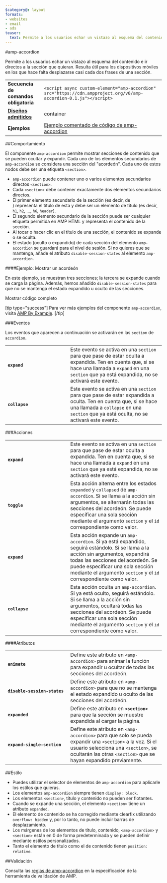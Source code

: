 ```yaml
---
$category@: layout
formats:
- websites
- email
- ads
teaser:
  text: Permite a los usuarios echar un vistazo al esquema del contenido e ir directos a la sección que quieran cuando lo deseen.
---
```


<!--- Reformatted by Reftar! for AMP (go/reftar) on 2019-06-13 -->
<!---
       Copyright 2016 The AMP HTML Authors. Todos los derechos reservados.

       Con licencia Apache, versión 2.0 (en adelante, la "Licencia").
       Este archivo solo se puede utilizar según lo estipulado en la Licencia.
       Se puede obtener una copia de la Licencia en la siguiente página:

       http://www.apache.org/licenses/LICENSE-2.0

       A menos que lo exija la legislación aplicable o se acuerde por escrito, el software
       distribuido bajo la Licencia se proporciona "TAL CUAL", SIN NINGÚN
       TIPO DE GARANTÍA NI DE CONDICIÓN, ni expresa ni implícita.
       En la Licencia se puede consultar la información relativa a las limitaciones
       y a los permisos aplicables a cada idioma.
  -->

#amp-accordion

Permite a los usuarios echar un vistazo al esquema del contenido e ir directos a la sección que quieran. Resulta útil para los dispositivos móviles en los que hace falta desplazarse casi cada dos frases de una sección.

<table>
  <tr>
    <td class="col-fourty"><strong>Secuencia de comandos obligatoria</strong></td>
    <td><code>&lt;script async custom-element="amp-accordion" src="https://cdn.ampproject.org/v0/amp-accordion-0.1.js"&gt;&lt;/script&gt;</code></td>
  </tr>
  <tr>
    <td class="col-fourty"><strong><a href="https://www.ampproject.org/docs/guides/responsive/control_layout.html">Diseños admitidos</a></strong></td>
    <td>container</td>
  </tr>
  <tr>
    <td class="col-fourty"><strong>Ejemplos</strong></td>
    <td><a href="https://ampbyexample.com/components/amp-accordion/">Ejemplo comentado de código de amp-accordion</a></td>
  </tr>
</table>


##Comportamiento

El componente `amp-accordion` permite mostrar secciones de contenido que se pueden ocultar y expandir. Cada uno de los elementos secundarios de `amp-accordion` se considera una sección del "acordeón". Cada uno de estos nodos debe ser una etiqueta `<section>`.

* `amp-accordion` puede contener uno o varios elementos secundarios directos `<section>`.
* Cada `<section>` debe contener exactamente dos elementos secundarios directos.
* El primer elemento secundario de la sección (es decir, de <section>) representa el título de esta y debe ser un elemento de título (es decir, `h1`, `h2`, ..., `h6`, `header`).
* El segundo elemento secundario de la sección puede ser cualquier etiqueta permitida en AMP HTML y representa el contenido de la sección.
* Al tocar o hacer clic en el título de una sección, el contenido se expande o se oculta.
* El estado (oculto o expandido) de cada sección del elemento `amp-accordion` se guardará para el nivel de sesión. Si no quieres que se mantenga, añade el atributo `disable-session-states` al elemento `amp-accordion`.

####Ejemplo: Mostrar un acordeón

En este ejemplo, se muestran tres secciones; la tercera se expande cuando se carga la página.   Además, hemos añadido `disable-session-states` para que no se mantenga el estado expandido u oculto de las secciones.

<!--ejemplo insertado - se muestra en ampproject.org -->

<div>
  <amp-iframe height="395" src="https://ampproject-b5f4c.firebaseapp.com/examples/ampaccordion.basic.embed.html" layout="fixed-height" sandbox="allow-scripts allow-forms allow-same-origin" resizable="">
    <div aria-label="Show more" overflow="" tabindex="0" role="button">Mostrar código completo</div>
    <div placeholder=""></div>
  </amp-iframe>
</div>

[tip type="success"]
Para ver más ejemplos del componente `amp-accordion`, visita [AMP By Example](https://ampbyexample.com/components/amp-accordion/).
[/tip]

###Eventos

Los eventos que aparecen a continuación se activarán en las `section` de `accordion`.

<table>
  <tr>
    <td width="40%"><strong><code>expand</code></strong></td>
    <td>Este evento se activa en una <code>section</code> para que pase de estar oculta a expandida. Ten en cuenta que, si se hace una llamada a <code>expand</code> en una <code>section</code> que ya está expandida, no se activará este evento.</td>
  </tr>
  <tr>
    <td width="40%"><strong><code>collapse</code></strong></td>
    <td>Este evento se activa en una <code>section</code> para que pase de estar expandida a oculta. Ten en cuenta que, si se hace una llamada a <code>collapse</code> en una <code>section</code> que ya está oculta, no se activará este evento.</td>
  </tr>
</table>

###Acciones

<table>
  <tr>
    <td width="40%"><strong><code>expand</code></strong></td>
    <td>Este evento se activa en una <code>section</code> para que pase de estar oculta a expandida. Ten en cuenta que, si se hace una llamada a <code>expand</code> en una  <code>section</code> que ya está expandida, no se activará este evento.</td>
  </tr>
  <tr>
    <td width="40%"><strong><code>toggle</code></strong></td>
    <td>Esta acción alterna entre los estados <code>expanded</code> y  <code>collapsed</code> de  <code>amp-accordion</code>. Si se llama a la acción sin argumentos, se alternarán todas las secciones del acordeón. Se puede especificar una sola sección mediante el argumento  <code>section</code> y el  <code>id</code> correspondiente como valor.</td>
  </tr>
  <tr>
    <td width="40%"><strong><code>expand</code></strong></td>
    <td>Esta acción expande un <code>amp-accordion</code>. Si ya está expandido, seguirá estándolo. Si se llama a la acción sin argumentos, expandirá todas las secciones del acordeón. Se puede especificar una sola sección mediante el argumento <code>section</code> y el <code>id</code> correspondiente como valor.</td>
  </tr>
  <tr>
    <td width="40%"><strong><code>collapse</code></strong></td>
    <td>Esta acción oculta un <code>amp-accordion</code>. Si ya está oculto, seguirá estándolo. Si se llama a la acción sin argumentos, ocultará todas las secciones del acordeón. Se puede especificar una sola sección mediante el argumento <code>section</code> y el <code>id</code> correspondiente como valor.</td>
  </tr>
</table>

####Atributos

<table>
  <tr>
    <td width="40%"><strong><code>animate</code></strong></td>
    <td>Define este atributo en <code>&lt;amp-accordion&gt;</code> para animar la función para expandir u ocultar de todas las secciones del acordeón.</td>
  </tr>
  <tr>
    <td width="40%"><strong><code>disable-session-states</code></strong></td>
    <td>Define este atributo en <code>&lt;amp-accordion&gt;</code>  para que no se mantenga el estado expandido u oculto de las secciones del acordeón.</td>
  </tr>
  <tr>
    <td width="40%"><strong><code>expanded</code></strong></td>
    <td>Define este atributo en <strong><code>&lt;section&gt;</code> </strong> para que la sección se muestre expandida al cargar la página.</td>
  </tr>
  <tr>
    <td width="40%"><strong><code>expand-single-section</code></strong></td>
    <td>Define este atributo en <code>&lt;amp-accordion&gt;</code> para que solo se pueda expandir una <code>&lt;section&gt;</code> a la vez. Si el usuario selecciona una <code>&lt;section&gt;</code>, se ocultarán las otras <code>&lt;section&gt;</code> que se hayan expandido previamente.</td>
  </tr>
</table>

##Estilo

* Puedes utilizar el selector de elementos de `amp-accordion` para aplicarle los estilos que quieras.
* Los elementos `amp-accordion` siempre tienen `display: block`.
* Los elementos `<section>`, título y contenido no pueden ser flotantes.
* Cuando se expande una sección, el elemento `<section>` tiene un atributo `expanded`.
* El elemento de contenido se ha corregido mediante clearfix utilizando `overflow: hidden` y, por lo tanto, no puede incluir barras de desplazamiento.
* Los márgenes de los elementos de título, contenido, `<amp-accordion>` y `<section>` están en 0 de forma predeterminada y se pueden definir mediante estilos personalizados.
* Tanto el elemento de título como el de contenido tienen `position: relative`.

##Validación

Consulta las [reglas de amp-accordion](https://github.com/ampproject/amphtml/blob/master/extensions/amp-accordion/validator-amp-accordion.protoascii) en la especificación de la herramienta de validación de AMP.
